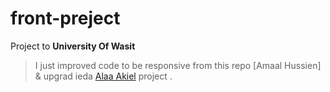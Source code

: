 # front-preject
Project to **University Of Wasit**
>I just improved code to be responsive from this repo [Amaal Hussien] & upgrad ieda [Alaa Akiel](https://github.com/AlaaProg) project .

